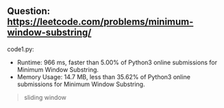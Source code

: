 ## Question: https://leetcode.com/problems/minimum-window-substring/

code1.py:
* Runtime: 966 ms, faster than 5.00% of Python3 online submissions for Minimum Window Substring.
* Memory Usage: 14.7 MB, less than 35.62% of Python3 online submissions for Minimum Window Substring.
> sliding window
